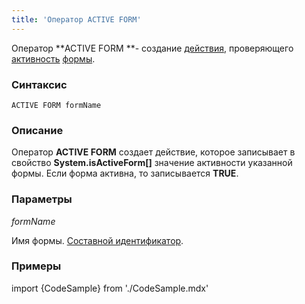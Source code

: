 ```yaml
---
title: 'Оператор ACTIVE FORM'
---
```


Оператор **ACTIVE FORM **- создание [действия](Действия.md), проверяющего [активность](Активность_ACTIVE.md) [формы](Формы.md).

### Синтаксис

    ACTIVE FORM formName

### Описание

Оператор **ACTIVE FORM** создает действие, которое записывает в свойство **System.isActiveForm\[\]** значение активности указанной формы. Если форма активна, то записывается **TRUE**.

### Параметры

*formName*

Имя формы. [Составной идентификатор](Идентификаторы.md#cid-broken).

### Примеры


import {CodeSample} from './CodeSample.mdx'

<CodeSample url="https://documentation.lsfusion.org/sample?file=ActionSample&block=activeform"/>

  
